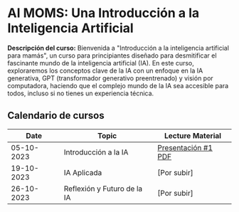 # AI MOMS: Una Introducción a la Inteligencia Artificial

**Descripción del curso:** Bienvenida a "Introducción a la inteligencia artificial para mamás", un curso para principiantes diseñado para desmitificar el fascinante mundo de la inteligencia artificial (IA). En este curso, exploraremos los conceptos clave de la IA con un enfoque en la IA generativa, GPT (transformador generativo preentrenado) y visión por computadora, haciendo que el complejo mundo de la IA sea accesible para todos, incluso si no tienes un experiencia técnica.

## Calendario de cursos

| Date       | Topic                       | Lecture Material                    |
|------------|-----------------------------|-------------------------------------|
| 05-10-2023 | Introducción a la IA        | [Presentación #1 PDF](AI%20Moms.pdf)|
| 19-10-2023 | IA Aplicada                 | [Por subir]                         |
| 26-10-2023 | Reflexión y Futuro de la IA | [Por subir]                         |

